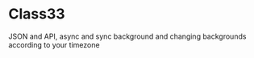 # Class33
JSON and API, async and sync background and changing backgrounds according to your timezone
